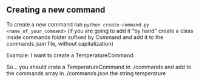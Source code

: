 ## Creating a new command

To create a new command run ```python create-command.py <name_of_your_command>```
(if you are going to add it "by hand" create a class inside commands folder sufixed by Command and add it to the commands.json file, without capitalization)

Example:
  I want to create a TemperatureCommand
   
  So... you should crete a TemperatureCommand in ./commands and add to the commands array in ./commands.json the string temperature